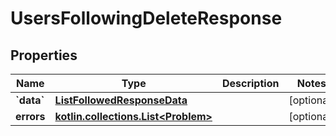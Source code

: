 
# UsersFollowingDeleteResponse

## Properties
Name | Type | Description | Notes
------------ | ------------- | ------------- | -------------
**&#x60;data&#x60;** | [**ListFollowedResponseData**](ListFollowedResponseData.md) |  |  [optional]
**errors** | [**kotlin.collections.List&lt;Problem&gt;**](Problem.md) |  |  [optional]



